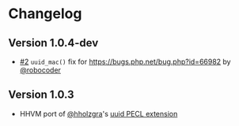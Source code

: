 # Changelog

## Version 1.0.4-dev

* [#2][] `uuid_mac()` fix for https://bugs.php.net/bug.php?id=66982 by [@robocoder][]

## Version 1.0.3

* HHVM port of [@hholzgra][]'s [uuid PECL extension](http://pecl.php.net/package/uuid)

[#2]: https://github.com/vipsoft/hhvm-ext-uuid/issues/2
[@hholzgra]: https://github.com/hholzgra
[@robocoder]: https://github.com/robocoder
